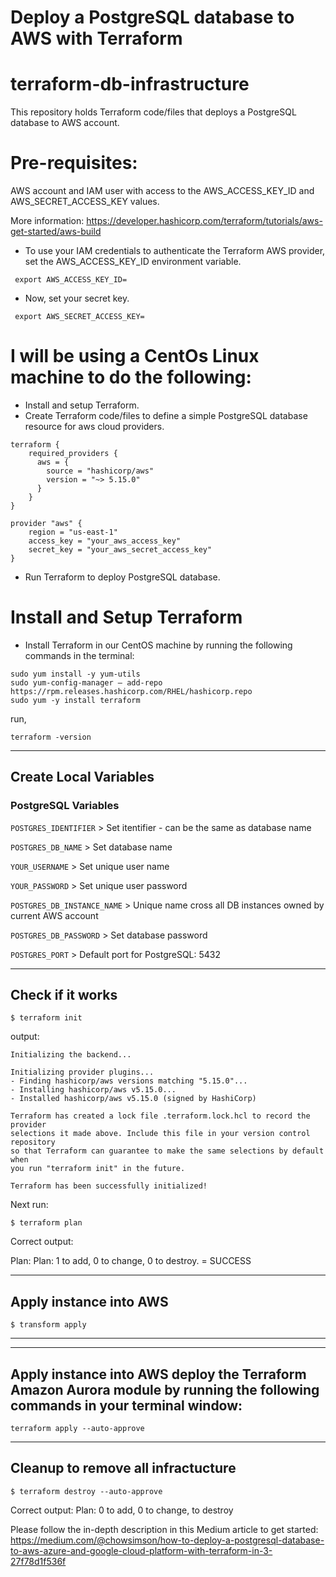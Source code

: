 # Deploy a PostgreSQL database to AWS with Terraform

# terraform-db-infrastructure
This repository holds Terraform code/files that deploys a PostgreSQL database to AWS account.

# Pre-requisites:
AWS account and IAM user with access to the AWS_ACCESS_KEY_ID and AWS_SECRET_ACCESS_KEY values. 

More information: https://developer.hashicorp.com/terraform/tutorials/aws-get-started/aws-build

- To use your IAM credentials to authenticate the Terraform AWS provider, set the AWS_ACCESS_KEY_ID environment variable.
```
 export AWS_ACCESS_KEY_ID=
```

- Now, set your secret key.
```
 export AWS_SECRET_ACCESS_KEY=
```

# I will be using a CentOs Linux machine to do the following:

- Install and setup Terraform.
- Create Terraform code/files to define a simple PostgreSQL database resource for aws cloud providers.
```
terraform {
    required_providers {
      aws = {
        source = "hashicorp/aws"
        version = "~> 5.15.0"
      }
    }
}

provider "aws" {
    region = "us-east-1"
    access_key = "your_aws_access_key"
    secret_key = "your_aws_secret_access_key"
}
```

- Run Terraform to deploy PostgreSQL database.

# Install and Setup Terraform

- Install Terraform in our CentOS machine by running the following commands in the terminal:
```
sudo yum install -y yum-utils
sudo yum-config-manager — add-repo https://rpm.releases.hashicorp.com/RHEL/hashicorp.repo
sudo yum -y install terraform
```

run, 
```
terraform -version
```

---

## Create Local Variables

### PostgreSQL Variables

`POSTGRES_IDENTIFIER` > Set itentifier - can be the same as database name

`POSTGRES_DB_NAME` > Set database name

`YOUR_USERNAME` > Set unique user name

`YOUR_PASSWORD` > Set unique user password

`POSTGRES_DB_INSTANCE_NAME` > Unique name cross all DB instances owned by current AWS account

`POSTGRES_DB_PASSWORD` > Set database password

`POSTGRES_PORT` > Default port for PostgreSQL: 5432

---

## Check if it works

```
$ terraform init
```
output:
```
Initializing the backend...

Initializing provider plugins...
- Finding hashicorp/aws versions matching "5.15.0"...
- Installing hashicorp/aws v5.15.0...
- Installed hashicorp/aws v5.15.0 (signed by HashiCorp)

Terraform has created a lock file .terraform.lock.hcl to record the provider
selections it made above. Include this file in your version control repository
so that Terraform can guarantee to make the same selections by default when
you run "terraform init" in the future.

Terraform has been successfully initialized!
```
Next run:

```
$ terraform plan
```

Correct output:

Plan: Plan: 1 to add, 0 to change, 0 to destroy. = SUCCESS

---

## Apply instance into AWS

```
$ transform apply
```

---

---

## Apply instance into AWS deploy the Terraform Amazon Aurora module by running the following commands in your terminal window:

```
terraform apply --auto-approve
```

---

## Cleanup to remove all infractucture

```
$ terraform destroy --auto-approve
```

Correct output:
Plan: 0 to add, 0 to change, <number-of-resources> to destroy




























Please follow the in-depth description in this Medium article to get started: https://medium.com/@chowsimson/how-to-deploy-a-postgresql-database-to-aws-azure-and-google-cloud-platform-with-terraform-in-3-27f78d1f536f
